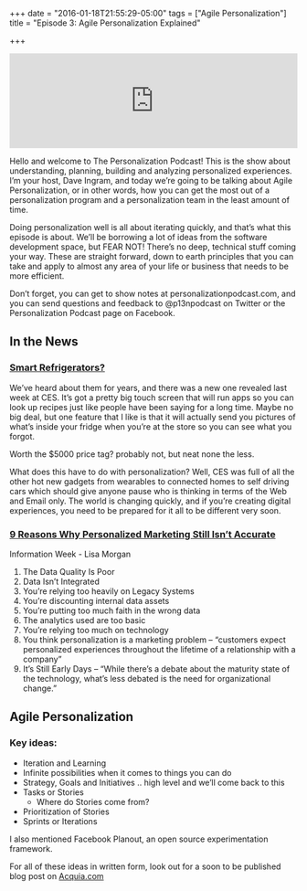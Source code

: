 +++
date = "2016-01-18T21:55:29-05:00"
tags = ["Agile Personalization"]
title = "Episode 3: Agile Personalization Explained"

+++
<iframe width="100%" height="166" scrolling="no" frameborder="no" src="https://w.soundcloud.com/player/?url=https%3A//api.soundcloud.com/tracks/242024170&amp;color=ff5500&amp;auto_play=false&amp;hide_related=false&amp;show_comments=true&amp;show_user=true&amp;show_reposts=false"></iframe>

<p>Hello and welcome to The Personalization Podcast! This is the show about
understanding, planning, building and analyzing personalized experiences.
I&rsquo;m your host, Dave Ingram, and today we&rsquo;re going to be talking about Agile
Personalization, or in other words, how you can get the most out of a
personalization program and a personalization team in the least amount of time.</p>

<p>Doing personalization well is all about iterating quickly, and that&rsquo;s what
this episode is about. We&rsquo;ll be borrowing a lot of ideas from the software
development space, but FEAR NOT! There&rsquo;s no deep, technical stuff coming
your way. These are straight forward, down to earth principles that you can
take and apply to almost any area of your life or business that needs to
be more efficient.</p>

<p>Don&rsquo;t forget, you can get to show notes at personalizationpodcast.com, and
you can send questions and feedback to @p13npodcast on Twitter or the
Personalization Podcast page on Facebook.</p>

<h2 id="in-the-news:cb51fda0943db036025e1dcca5e429a3">In the News</h2>

<h3 id="smart-refrigerators-http-www-cnet-com-news-touchscreen-refrigerators-and-talking-everything-at-ces-2016:cb51fda0943db036025e1dcca5e429a3"><a href="http://www.cnet.com/news/touchscreen-refrigerators-and-talking-everything-at-ces-2016/">Smart Refrigerators?</a></h3>

<p>We&rsquo;ve heard about them for years, and there was a new one revealed last week
at CES. It&rsquo;s got a pretty big touch screen that will run apps so you can look
up recipes just like people have been saying for a long time. Maybe no big deal,
but one feature that I like is that it will actually send you pictures of what&rsquo;s
inside your fridge when you&rsquo;re at the store so you can see what you forgot.</p>

<p>Worth the $5000 price tag? probably not, but neat none the less.</p>

<p>What does this have to do with personalization? Well, CES was full of all the
other hot new gadgets from wearables to connected homes to self driving cars
which should give anyone pause who is thinking in terms of the Web and Email
only. The world is changing quickly, and if you&rsquo;re creating digital experiences,
you need to be prepared for it all to be different very soon.</p>

<h3 id="9-reasons-why-personalized-marketing-still-isn-t-accurate-http-www-informationweek-com-big-data-big-data-analytics-9-reasons-why-personalized-marketing-still-isnt-accurate-d-d-id-1323736-image-number-2:cb51fda0943db036025e1dcca5e429a3"><a href="http://www.informationweek.com/big-data/big-data-analytics/9-reasons-why-personalized-marketing-still-isnt-accurate/d/d-id/1323736?image_number=2">9 Reasons Why Personalized Marketing Still Isn&rsquo;t Accurate</a></h3>

<p>Information Week - Lisa Morgan</p>

<ol>
<li>The Data Quality Is Poor</li>
<li>Data Isn&rsquo;t Integrated</li>
<li>You&rsquo;re relying too heavily on Legacy Systems</li>
<li>You&rsquo;re discounting internal data assets</li>
<li>You&rsquo;re putting too much faith in the wrong data</li>
<li>The analytics used are too basic</li>
<li>You&rsquo;re relying too much on technology</li>
<li>You think personalization is a marketing problem &ndash; &ldquo;customers expect personalized experiences throughout the lifetime of a relationship with a company&rdquo;</li>
<li>It&rsquo;s Still Early Days &ndash; &ldquo;While there&rsquo;s a debate about the maturity state of the technology, what&rsquo;s less debated is the need for organizational change.&rdquo;</li>
</ol>

<h2 id="agile-personalization:cb51fda0943db036025e1dcca5e429a3">Agile Personalization</h2>

<h3 id="key-ideas:cb51fda0943db036025e1dcca5e429a3">Key ideas:</h3>

<ul>
<li>Iteration and Learning</li>
<li>Infinite possibilities when it comes to things you can do</li>
<li>Strategy, Goals and Initiatives .. high level and we&rsquo;ll come back to this</li>
<li>Tasks or Stories

<ul>
<li>Where do Stories come from?</li>
</ul></li>
<li>Prioritization of Stories</li>
<li>Sprints or Iterations</li>
</ul>

<p>I also mentioned Facebook Planout, an open source experimentation framework.</p>

<p>For all of these ideas in written form, look out for a soon to be published
blog post on <a href="http://acquia.com">Acquia.com</a></p>
